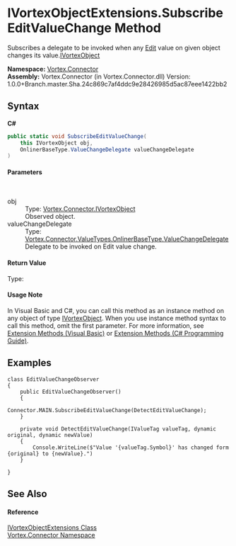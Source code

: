 # IVortexObjectExtensions.SubscribeEditValueChange Method 
 

Subscribes a delegate to be invoked when any <a href="P_Vortex_Connector_ValueTypes_OnlinerBaseType_1_Edit.md">Edit</a> value on given object changes its value.<a href="T_Vortex_Connector_IVortexObject.md">IVortexObject</a>

**Namespace:**&nbsp;<a href="N_Vortex_Connector.md">Vortex.Connector</a><br />**Assembly:**&nbsp;Vortex.Connector (in Vortex.Connector.dll) Version: 1.0.0+Branch.master.Sha.24c869c7af4ddc9e28426985d5ac87eee1422bb2

## Syntax

**C#**<br />
``` C#
public static void SubscribeEditValueChange(
	this IVortexObject obj,
	OnlinerBaseType.ValueChangeDelegate valueChangeDelegate
)
```


#### Parameters
&nbsp;<dl><dt>obj</dt><dd>Type: <a href="T_Vortex_Connector_IVortexObject.md">Vortex.Connector.IVortexObject</a><br />Observed object.</dd><dt>valueChangeDelegate</dt><dd>Type: <a href="T_Vortex_Connector_ValueTypes_OnlinerBaseType_ValueChangeDelegate.md">Vortex.Connector.ValueTypes.OnlinerBaseType.ValueChangeDelegate</a><br />Delegate to be invoked on Edit value change.</dd></dl>

#### Return Value
Type: <br />

#### Usage Note
In Visual Basic and C#, you can call this method as an instance method on any object of type <a href="T_Vortex_Connector_IVortexObject.md">IVortexObject</a>. When you use instance method syntax to call this method, omit the first parameter. For more information, see <a href="https://docs.microsoft.com/dotnet/visual-basic/programming-guide/language-features/procedures/extension-methods">Extension Methods (Visual Basic)</a> or <a href="https://docs.microsoft.com/dotnet/csharp/programming-guide/classes-and-structs/extension-methods">Extension Methods (C# Programming Guide)</a>.

## Examples

```
class EditValueChangeObserver
{
    public EditValueChangeObserver()
    {
        Connector.MAIN.SubscribeEditValueChange(DetectEditValueChange);                 
    }

    private void DetectEditValueChange(IValueTag valueTag, dynamic original, dynamic newValue)
    {
        Console.WriteLine($"Value '{valueTag.Symbol}' has changed form {original} to {newValue}.")
    }

}
```


## See Also


#### Reference
<a href="T_Vortex_Connector_IVortexObjectExtensions.md">IVortexObjectExtensions Class</a><br /><a href="N_Vortex_Connector.md">Vortex.Connector Namespace</a><br />